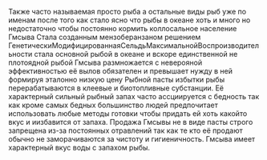Также часто называемая просто рыба а остальные виды рыб уже по именам после того как стало ясно что рыбы в океане хоть и много но недостаточно чтобы постоянно кормить коллосальное население Гмсыва Стала созданным мензоберанзаном решением ГенетическиМодифицированнаяСельдьМаксимальнойВоспроизводительности стала основной рыбой в океане и вскоре единственной не плотоядной рыбой Гмсыва размножается с неверояной эффективностью её вылов обязателен и превышает нужду в ней формируя эталонно низкую цену Рыбной пасты избытки рыбы перерабатываются в клеевые и биотопливные субстанции. Её характерный сильный рыбный запах часто ассциируется с бедность так как кроме самых бедных большинство людей предпочитает использовать любые методы готовки чтобы придать ей хоть какойто вкус и иизбавится от запаха. Продажа Гмсывы не в виде пасты строго запрещена из-за постоянных отравлений так как те кто её продают обычно не заморачиваются за чистоту и гигиеничность. Гмсыва имеет характерный вкус воды с запахом рыбы.
